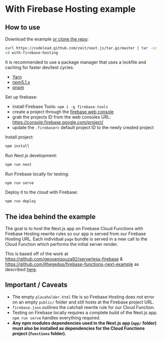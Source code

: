 # With Firebase Hosting example

## How to use

Download the example [or clone the repo](https://github.com/zeit/next.js):

```bash
curl https://codeload.github.com/zeit/next.js/tar.gz/master | tar -xz --strip=2 next.js-master/examples/with-firebase-hosting
cd with-firebase-hosting
```

It is recommended to use a package manager that uses a lockfile and caching for faster dev/test cycles:
- [Yarn](https://github.com/yarnpkg/yarn)
- [npm5.1.x](https://github.com/npm/npm)
- [pnpm](https://github.com/pnpm/pnpm)

Set up firebase:
- install Firebase Tools: `npm i -g firebase-tools`
- create a project through the [firebase web console](https://console.firebase.google.com/)
- grab the projects ID from the web consoles URL: https://console.firebase.google.com/project/<projectId>
- update the `.firebaserc` default project ID to the newly created project

Install project:

```bash
npm install
```

Run Next.js development:

```bash
npm run next
```

Run Firebase locally for testing:

```bash
npm run serve
```

Deploy it to the cloud with Firebase:

```bash
npm run deploy
```

## The idea behind the example
The goal is to host the Next.js app on Firebase Cloud Functions with Firebase Hosting rewrite rules so our app is served from our Firebase Hosting URL. Each individual `page` bundle is served in a new call to the Cloud Function which performs the initial server render.

This is based off of the work at https://github.com/geovanisouza92/serverless-firebase & https://github.com/jthegedus/firebase-functions-next-example as described [here](https://medium.com/@jthegedus/next-js-on-cloud-functions-for-firebase-with-firebase-hosting-7911465298f2).

## Important / Caveats
*   The empty `placeholder.html` file is so Firebase Hosting does not error on an empty `public/` folder and still hosts at the Firebase project URL.
*   `firebase.json` outlines the catchall rewrite rule for our Cloud Function.
*   Testing on Firebase locally requires a complete build of the Next.js app. `npm run serve` handles everything required.
*   **Any npm modules dependencies used in the Next.js app (`app/` folder) must also be installed as dependencies for the Cloud Functions project (`functions` folder).**

